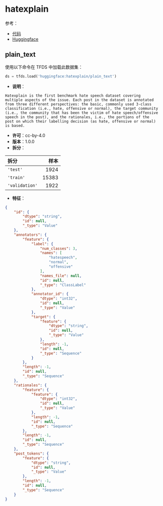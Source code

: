 # hatexplain

参考：

- [代码](https://github.com/huggingface/datasets/blob/master/datasets/hatexplain)
- [Huggingface](https://huggingface.co/datasets/hatexplain)

## plain_text

使用以下命令在 TFDS 中加载此数据集：

```python
ds = tfds.load('huggingface:hatexplain/plain_text')
```

- **说明**：

```
Hatexplain is the first benchmark hate speech dataset covering multiple aspects of the issue. Each post in the dataset is annotated from three different perspectives: the basic, commonly used 3-class classification (i.e., hate, offensive or normal), the target community (i.e., the community that has been the victim of hate speech/offensive speech in the post), and the rationales, i.e., the portions of the post on which their labelling decision (as hate, offensive or normal) is based.
```

- **许可**：cc-by-4.0
- **版本**：1.0.0
- **拆分**：

拆分 | 样本
:-- | --:
`'test'` | 1924
`'train'` | 15383
`'validation'` | 1922

- **特征**：

```json
{
    "id": {
        "dtype": "string",
        "id": null,
        "_type": "Value"
    },
    "annotators": {
        "feature": {
            "label": {
                "num_classes": 3,
                "names": [
                    "hatespeech",
                    "normal",
                    "offensive"
                ],
                "names_file": null,
                "id": null,
                "_type": "ClassLabel"
            },
            "annotator_id": {
                "dtype": "int32",
                "id": null,
                "_type": "Value"
            },
            "target": {
                "feature": {
                    "dtype": "string",
                    "id": null,
                    "_type": "Value"
                },
                "length": -1,
                "id": null,
                "_type": "Sequence"
            }
        },
        "length": -1,
        "id": null,
        "_type": "Sequence"
    },
    "rationales": {
        "feature": {
            "feature": {
                "dtype": "int32",
                "id": null,
                "_type": "Value"
            },
            "length": -1,
            "id": null,
            "_type": "Sequence"
        },
        "length": -1,
        "id": null,
        "_type": "Sequence"
    },
    "post_tokens": {
        "feature": {
            "dtype": "string",
            "id": null,
            "_type": "Value"
        },
        "length": -1,
        "id": null,
        "_type": "Sequence"
    }
}
```
